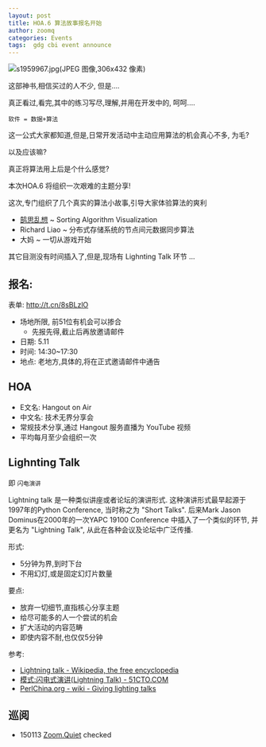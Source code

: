 ```yaml
---
layout: post
title: HOA.6 算法故事报名开始
author: zoomq
categories: Events
tags:  gdg cbi event announce
---
```


![s1959967.jpg(JPEG 图像,306x432 像素)](http://img5.douban.com/lpic/s1959967.jpg)

这部神书,相信买过的人不少,
但是....

<!--more-->

真正看过,看完,其中的练习写尽,理解,并用在开发中的,
呵呵....

    软件 = 数据+算法

这一公式大家都知道,但是,日常开发活动中主动应用算法的机会真心不多,
为毛?

以及应该嘛?

真正将算法用上后是个什么感觉?

本次HOA.6 将组织一次艰难的主题分享!


这次,专门组织了几个真实的算法小故事,引导大家体验算法的爽利

+ [鹄思乱想](http://blog.zhgdg.org/2013-09/dm4-sphinx/) ~ Sorting Algorithm Visualization
+ Richard Liao ~ 分布式存储系统的节点间元数据同步算法
+ 大妈 ~ 一切从游戏开始

其它目测没有时间插入了,但是,现场有 Lighnting Talk 环节 ...﻿


## 报名:

表单: http://t.cn/8sBLzlO

- 场地所限, 前51位有机会可以掺合
    - 先报先得,截止后再放邀请邮件
- 日期: 5.11
- 时间: 14:30~17:30
- 地点: 老地方,具体的,将在正式邀请邮件中通告

## HOA

- E文名: Hangout on Air
- 中文名: 技术无界分享会
- 常规技术分享,通过 Hangout 服务直播为 YouTube 视频
- 平均每月至少会组织一次

## Lighnting Talk

即 `闪电演讲`

Lightning talk 是一种类似讲座或者论坛的演讲形式. 这种演讲形式最早起源于1997年的Python Conference, 当时称之为 "Short Talks". 后来Mark Jason Dominus在2000年的一次YAPC 19100 Conference 中插入了一个类似的环节, 并更名为 "Lightning Talk", 从此在各种会议及论坛中广泛传播.

形式:

- 5分钟为界,到时下台
- 不用幻灯,或是固定幻灯片数量

要点:

- 放弃一切细节,直指核心分享主题
- 给尽可能多的人一个尝试的机会
- 扩大活动的内容范畴
- 即使内容不耐,也仅仅5分钟

参考: 

- [Lightning talk - Wikipedia, the free encyclopedia](http://en.wikipedia.org/wiki/Lightning_talk)
- [模式:闪电式演讲(Lightning Talk) - 51CTO.COM](http://book.51cto.com/art/201307/402323.htm)
- [PerlChina.org - wiki - Giving lighting talks](http://skm.zoomquiet.io/data/20081015231853/index.html)






## 巡阅
- 150113 [Zoom.Quiet](http://zoomquiet.io/) checked





